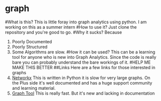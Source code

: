 graph
=====
#What is this?
This is little foray into graph analytics using python. I am working on this as a summer intern
#How to use it?
Just clone the repository and you're good to go.
#Why it sucks?
Because 
1. Poorly Documented
2. Poorly Structured
3. Some Algorithms are slow.
#How it can be used?
This can be a learning tool for anyone who is new into Graph Analytics. Since the code is really bare you can probably understand the bare workings of it.
#HELP ME MAKE THIS BETTER
##Links
Here are a few links for those interested in graphs
1. [Networkx](https://networkx.github.io/) This is written in Python it is slow for very large graphs. On the Plus side it's well documented and has a huge support community and learning material.
2. [Graph Tool](http://graph-tool.skewed.de/) This is really fast. But it's new and lacking in documentation 
